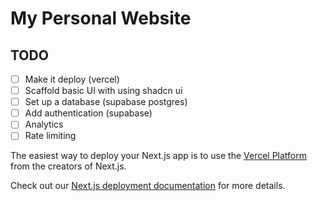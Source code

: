 # My Personal Website

## TODO

- [ ] Make it deploy (vercel)
- [ ] Scaffold basic UI with using shadcn ui
- [ ] Set up a database (supabase postgres)
- [ ] Add authentication (supabase)
- [ ] Analytics
- [ ] Rate limiting

The easiest way to deploy your Next.js app is to use the [Vercel Platform](https://vercel.com/new?utm_medium=default-template&filter=next.js&utm_source=create-next-app&utm_campaign=create-next-app-readme) from the creators of Next.js.

Check out our [Next.js deployment documentation](https://nextjs.org/docs/deployment) for more details.
